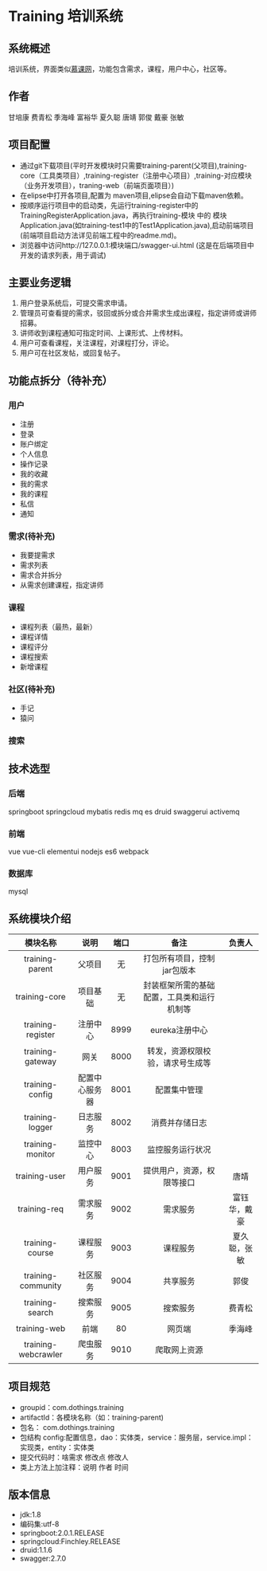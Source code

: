 # Training 培训系统

## 系统概述
培训系统，界面类似[慕课网](https://www.imooc.com/)，功能包含需求，课程，用户中心，社区等。

## 作者
甘培康 费青松 季海峰 富裕华 夏久聪 唐靖 郭俊 戴豪 张敏

## 项目配置
- 通过git下载项目(平时开发模块时只需要training-parent(父项目),training-core（工具类项目）,training-register（注册中心项目）,training-对应模块（业务开发项目），traning-web（前端页面项目）)
- 在elipse中打开各项目,配置为 maven项目,elipse会自动下载maven依赖。
- 按顺序运行项目中的启动类，先运行training-register中的TrainingRegisterApplication.java，再执行training-模块 中的 模块Application.java(如training-test1中的Test1Application.java),启动前端项目(前端项目启动方法详见前端工程中的readme.md)。
- 浏览器中访问http://127.0.0.1:模块端口/swagger-ui.html (这是在后端项目中开发的请求列表，用于调试)

## 主要业务逻辑
1. 用户登录系统后，可提交需求申请。
2. 管理员可查看提的需求，驳回或拆分或合并需求生成出课程，指定讲师或讲师招募。
3. 讲师收到课程通知可指定时间、上课形式、上传材料。
4. 用户可查看课程，关注课程，对课程打分，评论。
5. 用户可在社区发帖，或回复帖子。

## 功能点拆分（待补充）

### 用户
- 注册
- 登录
- 账户绑定
- 个人信息
- 操作记录
- 我的收藏
- 我的需求
- 我的课程
- 私信 
- 通知

### 需求(待补充)
- 我要提需求
- 需求列表
- 需求合并拆分
- 从需求创建课程，指定讲师

### 课程
- 课程列表（最热，最新）
- 课程详情
- 课程评分
- 课程搜索
- 新增课程

### 社区(待补充)
- 手记
- 猿问

### 搜索

## 技术选型

### 后端
springboot springcloud mybatis redis mq es druid swaggerui activemq

### 前端
vue vue-cli elementui nodejs es6 webpack

### 数据库
mysql

## 系统模块介绍

| 模块名称 | 说明 | 端口 | 备注 | 负责人 |
| :---: | :---: | :---: | :---: | :---: |
| training-parent | 父项目 | 无 | 打包所有项目，控制jar包版本 |  |
| training-core | 项目基础 | 无 | 封装框架所需的基础配置，工具类和运行机制等 |  |
| training-register | 注册中心 | 8999 | eureka注册中心 |  |
| training-gateway | 网关 | 8000 | 转发，资源权限校验，请求号生成等 |  |
| training-config | 配置中心服务器 | 8001 | 配置集中管理 |  |
| training-logger | 日志服务 | 8002 | 消费并存储日志 |  |
| training-monitor | 监控中心 | 8003 | 监控服务运行状况 |  |
| training-user | 用户服务 | 9001 | 提供用户，资源，权限等接口 | 唐靖 |
| training-req | 需求服务 | 9002 | 需求服务 | 富钰华，戴豪 |
| training-course | 课程服务 | 9003 | 课程服务 | 夏久聪，张敏 |
| training-community | 社区服务 | 9004 | 共享服务 | 郭俊 |
| training-search | 搜索服务 | 9005 | 搜索服务 | 费青松 |
| training-web | 前端 | 80 | 网页端 | 季海峰 |
| training-webcrawler | 爬虫服务 | 9010 | 爬取网上资源 |  |

## 项目规范
- groupid：com.dothings.training
- artifactId：各模块名称（如：training-parent)
- 包名： com.dothings.training
- 包结构 config:配置信息，dao：实体类，service：服务层，service.impl：实现类，entity：实体类
- 提交代码时：啥需求 修改点 修改人
- 类上方法上加注释：说明 作者 时间

## 版本信息
- jdk:1.8
- 编码集:utf-8
- springboot:2.0.1.RELEASE
- springcloud:Finchley.RELEASE
- druid:1.1.6
- swagger:2.7.0


